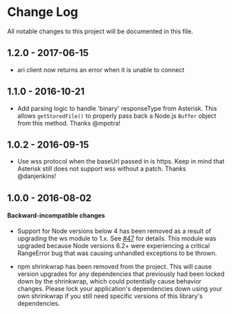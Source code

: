 # Change Log

All notable changes to this project will be documented in this file.

## 1.2.0 - 2017-06-15

- ari client now returns an error when it is unable to connect

## 1.1.0 - 2016-10-21

- Add parsing logic to handle 'binary' responseType from Asterisk.
This allows `getStoredFile()` to properly pass back a Node.js `Buffer`
object from this method. Thanks @mpotra!

## 1.0.2 - 2016-09-15

- Use wss protocol when the baseUrl passed in is https. Keep in mind
that Asterisk still does not support wss without a patch. Thanks
@danjenkins!

## 1.0.0 - 2016-08-02

#### Backward-incompatible changes

- Support for Node versions below 4 has been removed as a result of 
upgrading the ws module to 1.x. See [#47][PR47] for details. This
module was upgraded because Node versions 6.2+ were experiencing a
critical RangeError bug that was causing unhandled exceptions to be
thrown.

- npm shrinkwrap has been removed from the project. This will cause
version upgrades for any dependencies that previously had been locked
down by the shrinkwrap, which could potentially cause behavior changes.
Please lock your application's dependencies down using your own 
shrinkwrap if you still need specific versions of this library's
dependencies.


[PR47]: https://github.com/asterisk/node-ari-client/pull/47
